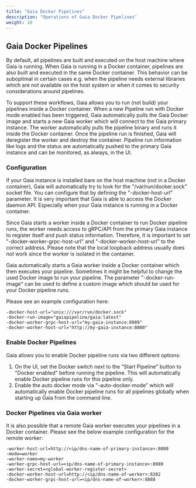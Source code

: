 ```yaml
---
title: "Gaia Docker Pipelines" 
description: "Operations of Gaia Docker Pipelines"
weight: 10
---
```


## Gaia Docker Pipelines

By default, all pipelines are built and executed on the host machine where Gaia is running.
When Gaia is running in a Docker container, pipelines are also built and executed in the same Docker container.
This behavior can be suboptimal in certain cases e.g. when the pipeline needs external libraries which are not available 
on the host system or when it comes to security considerations around pipelines.

To support these workflows, Gaia allows you to run (not build) your pipelines inside a Docker container.
When a new Pipeline run with Docker mode enabled has been triggered, Gaia automatically pulls the Gaia Docker image
and starts a new Gaia worker which will connect to the Gaia primary instance. The worker automatically pulls the pipeline
binary and runs it inside the Docker container. Once the pipeline run is finished, Gaia will deregister the worker and 
destroy the container. Pipeline run information like logs and the status are automatically pushed to the primary Gaia
instance and can be monitored, as always, in the UI.

### Configuration

If your Gaia instance is installed bare on the host machine (not in a Docker container), Gaia will automatically try
to look for the "/var/run/docker.sock" socket file. You can configure that by defining the "-docker-host-url" parameter.
It is very important that Gaia is able to access the Docker daemon API. Especially when your Gaia instance is running in
a Docker container.

Since Gaia starts a worker inside a Docker container to run Docker pipeline runs, the worker needs access to gRPC/API 
from the primary Gaia instance to register itself and push status information. Therefore, it is important to set
"-docker-worker-grpc-host-url" and "-docker-worker-host-url" to the correct address. Please note that the local loopback
address usually does not work since the worker is isolated in the container.  

Gaia automatically starts a Gaia worker inside a Docker container which then executes your pipeline. Sometimes it might
be helpful to change the used Docker image to run your pipeline. The parameter "-docker-run-image" can be used to define
a custom image which should be used for your Docker pipeline runs.

Please see an example configuration here:

    -docker-host-url="unix:///var/run/docker.sock"
    -docker-run-image="gaiapipeline/gaia:latest"
    -docker-worker-grpc-host-url="my-gaia-instance:8989"
    -docker-worker-host-url="http://my-gaia-instance:8080"

### Enable Docker Pipelines

Gaia allows you to enable Docker pipeline runs via two different options:
 
1. On the UI, set the Docker switch next to the "Start Pipeline" button to "Docker enabled" before running the pipeline.
   This will automatically enable Docker pipeline runs for this pipeline only.
2. Enable the auto docker mode via "-auto-docker-mode" which will automatically enable Docker pipeline runs
   for all pipelines globally when starting up Gaia from the command line.

### Docker Pipelines via Gaia worker

It is also possible that a remote Gaia worker executes your pipelines in a Docker container.
Please see the below example configuration for the remote worker:

    -worker-host-url=http://<ip/dns-name-of-primary-instance>:8080
    -mode=worker
    -worker-name=my-worker
    -worker-grpc-host-url=<ip/dns-name-of-primary-instance>:8989
    -worker-secret=<global-worker-register-secret>
    -docker-worker-host-url=http://<ip/dns-name-of-worker>:8282
    -docker-worker-grpc-host-url=<ip/dns-name-of-worker>:8888

